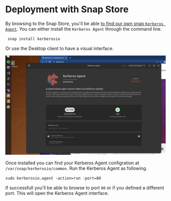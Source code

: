 # Deployment with Snap Store

By browsing to the Snap Store, you'll be able [to find our own snap `Kerberos Agent`](https://snapcraft.io/kerberosio). You can either install the `Kerberos Agent` through the command line.

     snap install kerberosio

Or use the Desktop client to have a visual interface.

![Kerberos Agent on Snap Store](./snapstore.png)

Once installed you can find your Kerberos Agent configration at `/var/snap/kerberosio/common`. Run the Kerberos Agent as following.

    sudo kerberosio.agent -action=run -port=80

If successfull you'll be able to browse to port `80` or if you defined a different port. This will open the Kerberos Agent interface.
